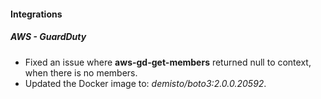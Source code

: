 
#### Integrations
##### AWS - GuardDuty
- Fixed an issue where **aws-gd-get-members** returned null to context, when there is no members.
- Updated the Docker image to: *demisto/boto3:2.0.0.20592*.